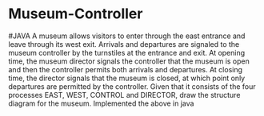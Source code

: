 # Museum-Controller
#JAVA 
A museum allows visitors to enter through the east entrance and leave through its west exit. Arrivals and departures are signaled to the museum controller by the turnstiles at the entrance and exit. At opening time, the museum director signals the controller that the museum is open and then the controller permits both arrivals and departures. At closing time, the director signals that the museum is closed, at which point only departures are permitted by the controller. Given that it consists of the four processes EAST, WEST, CONTROL and DIRECTOR, draw the structure diagram for the museum. 
Implemented the above in java
